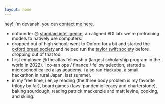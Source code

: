 ```yaml
---
layout: home
---
```


hey! i'm devansh. you can <a href="mailto:hello@devanshpanda.com">contact me here</a>.

- cofounder @ <a href="https://si.inc">standard intelligence</a>, an aligned AGI lab. we're pretraining models to natively use computers.
- dropped out of high school; went to Oxford for a bit and started the <a href="https://www.instagram.com/oxfordbreadsoc/">oxford bread society</a> and helped run the <a href="https://www.instagram.com/oxfordswiftsoc/">taylor swift society</a> before dropping out of that too.
- first employee @ the atlas fellowship (largest scholarship program in the world in 2022). i co-ran ops / finance / fellow selection, started a microschool called atlas academy. i also ran Hackuba, a small hackathon in rural Japan, last summer.
- in my free time, i enjoy reading (the three body problem is my favorite trilogy by far), board games (favs: pandemic legacy and charterstone), baking sourdough, reading patrick mackenzie and matt levine, cooking, and skiing.
